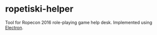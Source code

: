 # ropetiski-helper
Tool for Ropecon 2016 role-playing game help desk. Implemented using [Electron](https://github.com/electron/electron).

